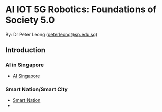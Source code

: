 # AI IOT 5G Robotics: Foundations of Society 5.0
By: Dr Peter Leong (peterleong@sp.edu.sg)


## Introduction
### AI in Singapore
* [AI Singapore](http://www.aisingapore.org)
### Smart Nation/Smart City
* [Smart Nation](http://www.smartnation.sg)
* 


